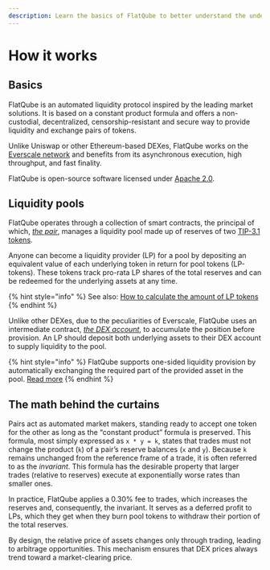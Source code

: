 ```yaml
---
description: Learn the basics of FlatQube to better understand the underlying processes.
---
```


# How it works

## Basics

FlatQube is an automated liquidity protocol inspired by the leading market solutions. It is based on a constant product formula and offers a non-custodial, decentralized, censorship-resistant and secure way to provide liquidity and exchange pairs of tokens.

Unlike Uniswap or other Ethereum-based DEXes, FlatQube works on the [Everscale network](https://everscale.network) and benefits from its asynchronous execution, high throughput, and fast finality.

FlatQube is open-source software licensed under [Apache 2.0](https://github.com/broxus/ton-dex/blob/master/LICENSE).

## Liquidity pools

FlatQube operates through a collection of smart contracts, the principal of which, [_the pair_](https://github.com/broxus/ton-dex/blob/master/contracts/DexPair.sol), manages a liquidity pool made up of reserves of two [TIP-3.1 tokens](../tokens/concepts/tokens-we-use.md#tokens-standard).

Anyone can become a liquidity provider (LP) for a pool by depositing an equivalent value of each underlying token in return for pool tokens (LP-tokens). These tokens track pro-rata LP shares of the total reserves and can be redeemed for the underlying assets at any time.

{% hint style="info" %}
See also: [How to calculate the amount of LP tokens](../pools/how-to/calculate-the-amount-of-lp-tokens.md)
{% endhint %}

Unlike other DEXes, due to the peculiarities of Everscale, FlatQube uses an intermediate contract, [_the DEX account_](https://github.com/broxus/ton-dex/blob/master/contracts/DexAccount.sol), to accumulate the position before provision. An LP should deposit both underlying assets to their DEX account to supply liquidity to the pool.

{% hint style="info" %}
FlatQube supports one-sided liquidity provision by automatically exchanging the required part of the provided asset in the pool. [Read more](../pools/how-to/add-liquidity.md#one-sided-liquidity-provision)
{% endhint %}

## The math behind the curtains

Pairs act as automated market makers, standing ready to accept one token for the other as long as the “constant product” formula is preserved. This formula, most simply expressed as `x * y = k`, states that trades must not change the product (`k`) of a pair’s reserve balances (`x` and `y`). Because `k` remains unchanged from the reference frame of a trade, it is often referred to as the _invariant_. This formula has the desirable property that larger trades (relative to reserves) execute at exponentially worse rates than smaller ones.

In practice, FlatQube applies a 0.30% fee to trades, which increases the reserves and, consequently, the invariant. It serves as a deferred profit to LPs, which they get when they burn pool tokens to withdraw their portion of the total reserves.

By design, the relative price of assets changes only through trading, leading to arbitrage opportunities. This mechanism ensures that DEX prices always trend toward a market-clearing price.
